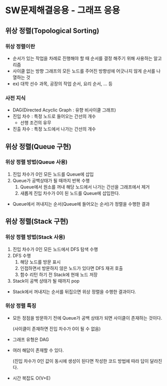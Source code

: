 # SW문제해결응용 - 그래프 응용

## 위상 정렬(Topological Sorting)

### 위상 정렬이란

- 순서가 있는 작업을 차례로 진행해야 할 때 순서를 결정 해주기 위해 사용하는 알고리즘
- 사이클 없는 방향 그래프의 모든 노드를 주어진 방향성에 어긋나지 않게 순서를 나열하는 것
- ex) 대학 선수 과목, 공장의 작업 순서, 요리 순서, … 등

### 사전 지식

- DAG(Directed Acyclic Graph : 유향 비사이클 그래프)
- 진입 차수 : 특정 노드로 들어오는 간선의 개수
    - 선행 조건의 유무
- 진출 차수 : 특정 노드에서 나가는 간선의 개수

## 위상 정렬(Queue 구현)

### 위상 정렬 방법(Queue 사용)

1. 진입 차수가 0인 모든 노드를 Queue에 삽입
2. Queue가 공백상태가 될 때까지 반복 수행
    1. Queue에서 원소를 꺼내 해당 노드에서 나가는 간선을 그래프에서 제거
    2. 새롭게 진입 차수가 0이 된 노드를 Queue에 삽입한다.
- Queue에서 꺼내지는 순서(Queue에 들어오는 순서)가 정렬을 수행한 결과

## 위상 정렬(Stack 구현)

### 위상 정렬 방법(Stack 사용)

1. 진입 차수가 0인 모든 노드에서 DFS 탐색 수행
2. DFS 수행
    1. 해당 노드를 방문 표시
    2. 인접하면서 방문하지 않은 노드가 있다면 DFS 재귀 호출
    3. 함수 리턴 하기 전 Stack에 현재 노드 저장
3. Stack이 공백 상태가 될 때까지 pop
- Stack에서 꺼내지는 순서를 뒤집으면 위상 정렬을 수행한 결과이다.

### 위상 정렬 특징

- 모든 정점을 방문하기 전에 Queue가 공백 상태가 되면 사이클이 존재하는 것이다.
    
    (사이클이 존재하면 진입 차수가 0이 될 수 없음)
    
- 그래프 유형은 DAG
- 여러 해답이 존재할 수 있다.
    
    (진입 차수가 0인 값이 동시에 생성이 된다면 작성한 코드 방법에 따라 답이 달라진다.
    
- 시간 복잡도 O(V+E)